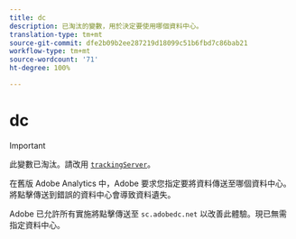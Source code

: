 ```yaml
---
title: dc
description: 已淘汰的變數，用於決定要使用哪個資料中心。
translation-type: tm+mt
source-git-commit: dfe2b09b2ee287219d18099c51b6fbd7c86bab21
workflow-type: tm+mt
source-wordcount: '71'
ht-degree: 100%

---
```



# dc

>[!IMPORTANT]
>
>此變數已淘汰。請改用 [`trackingServer`](trackingserver.md)。

在舊版 Adobe Analytics 中，Adobe 要求您指定要將資料傳送至哪個資料中心。將點擊傳送到錯誤的資料中心會導致資料遺失。

Adobe 已允許所有實施將點擊傳送至 `sc.adobedc.net` 以改善此體驗。現已無需指定資料中心。
